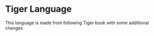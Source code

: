 # Tiger Language

This language is made from following Tiger book with some additional changes





